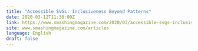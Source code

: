 ```yaml
---
title: "Accessible SVGs: Inclusiveness Beyond Patterns"
date: 2020-03-12T11:30:00Z
link: https://www.smashingmagazine.com/2020/03/accessible-svgs-inclusiveness-beyond-patterns/?utm_medium=RSS&utm_source=news.12bit.vn
site: www.smashingmagazine.com/articles
language: English
draft: false
---
```

